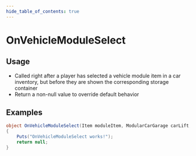 ```yaml
---
hide_table_of_contents: true
---
```


# OnVehicleModuleSelect

## Usage

* Called right after a player has selected a vehicle module item in a car inventory, but before they are shown the corresponding storage container
* Return a non-null value to override default behavior

## Examples

```csharp title=""
object OnVehicleModuleSelect(Item moduleItem, ModularCarGarage carLift, BasePlayer player)
{
    Puts("OnVehicleModuleSelect works!");
    return null;
}
```
